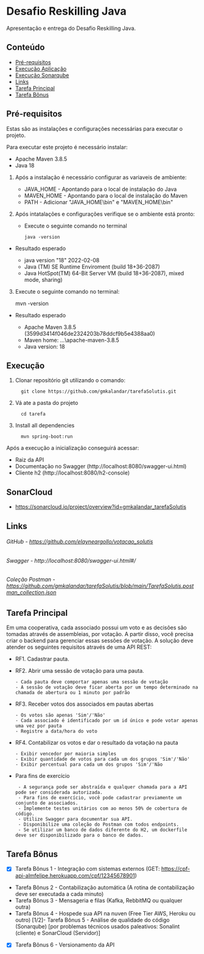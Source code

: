 # Desafio Reskilling Java

Apresentação e entrega do Desafio Reskilling Java.

## Conteúdo

- [Pré-requisitos](#pré-requisitos)
- [Execução Aplicação](#execução)
- [Execução Sonarqube](#sonarqube)
- [Links](#links)
- [Tarefa Principal](#tarefa-principal)
- [Tarefa Bônus](#tarefa-bônus)

## Pré-requisitos

Estas são as instalações e configurações necessárias para executar o projeto.

Para executar este projeto é necessário instalar:

- Apache Maven 3.8.5
- Java 18

1. Após a instalação é necessário configurar as variaveis de ambiente:

   - JAVA_HOME - Apontando para o local de instalação do Java
   - MAVEN_HOME - Apontando para o local de instalação do Maven
   - PATH - Adicionar "JAVA_HOME\bin" e "MAVEN_HOME\bin"

2. Após intatalações e configurações verifique se o ambiente está pronto:

   - Execute o seguinte comando no terminal 

         java -version

- Resultado esperado

   - java version "18" 2022-02-08
   - Java (TM) SE Runtime Enviroment (build 18+36-2087)
   - Java HotSpot(TM) 64-Bit Server VM (build 18+36-2087), mixed mode, sharing)

3. Execute o seguinte comando no terminal:

      mvn -version

- Resultado esperado

   - Apache Maven 3.8.5 (3599d3414f046de2324203b78ddcf9b5e4388aa0)
   - Maven home: ...\apache-maven-3.8.5
   - Java version: 18

## Execução

1. Clonar repositório git utilizando o comando:

         git clone https://github.com/gmkalandar/tarefaSolutis.git

2. Vá ate a pasta do projeto

         cd tarefa

3. Install all dependencies

         mvn spring-boot:run
         
Após a execução a inicialização conseguirá acessar:

   - Raiz da API
   - Documentação no Swagger (http://localhost:8080/swagger-ui.html)
   - Cliente h2 (http://localhost:8080/h2-console)

## SonarCloud

   - https://sonarcloud.io/project/overview?id=gmkalandar_tarefaSolutis


## Links

###### GitHub - https://github.com/elayneargollo/votacao_solutis
###### Swagger - http://localhost:8080/swagger-ui.html#/
###### Coleção Postman - https://github.com/gmkalandar/tarefaSolutis/blob/main/TarefaSolutis.postman_collection.json

## Tarefa Principal

Em uma cooperativa, cada associado possui um voto e as decisões são tomadas através de assembleias, por votação. A partir disso, você precisa criar o backend para gerenciar essas sessões de votação. A solução deve atender os seguintes requisitos através de uma API REST: 

- RF1. Cadastrar pauta.

- RF2. Abrir uma sessão de votação para uma pauta.
  
      - Cada pauta deve comportar apenas uma sessão de votação
      - A sessão de votação deve ficar aberta por um tempo determinado na chamada de abertura ou 1 minuto por padrão
      
- RF3. Receber votos dos associados em pautas abertas

      - Os votos são apenas 'Sim'/'Não'
      - Cada associado é identificado por um id único e pode votar apenas uma vez por pauta
      - Registre a data/hora do voto
      
- RF4. Contabilizar os votos e dar o resultado da votação na pauta

      - Exibir vencedor por maioria simples
      - Exibir quantidade de votos para cada um dos grupos 'Sim'/'Não'
      - Exibir percentual para cada um dos grupos 'Sim'/'Não
      
- Para fins de exercício

       - A segurança pode ser abstraída e qualquer chamada para a API pode ser considerada autorizada.
       - Para fins de exercício, você pode cadastrar previamente um conjunto de associados.
       - Implemente testes unitários com ao menos 50% de cobertura de código.
       - Utilize Swagger para documentar sua API.
       - Disponibilize uma coleção do Postman com todos endpoints.
       - Se utilizar um banco de dados diferente do H2, um dockerfile deve ser disponibilizado para o banco de dados.

## Tarefa Bônus

- [x] Tarefa Bônus 1 - Integração com sistemas externos (GET: https://cpf-api-almfelipe.herokuapp.com/cpf/12345678901)
- Tarefa Bônus 2 - Contabilização automática (A rotina de contabilização deve ser executada a cada minuto)
- Tarefa Bônus 3 - Mensageria e filas (Kafka, RebbitMQ ou qualquer outra)
- Tarefa Bônus 4 - Hospede sua API na nuven (Free Tier AWS, Heroku ou outro)
[1/2]- Tarefa Bônus 5 - Análise de qualidade do código (Sonarqube) [por problemas técnicos usados paleativos: Sonalint (cliente)  e SonarCloud (Servidor)]
- [x]  Tarefa Bônus 6 - Versionamento da API

